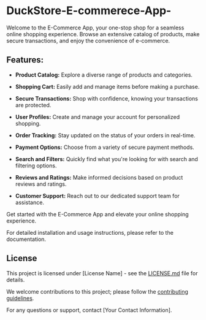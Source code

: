 # DuckStore-E-commerece-App-
Welcome to the E-Commerce App, your one-stop shop for a seamless online shopping experience. Browse an extensive catalog of products, make secure transactions, and enjoy the convenience of e-commerce.

## Features:

- **Product Catalog:** Explore a diverse range of products and categories.

- **Shopping Cart:** Easily add and manage items before making a purchase.

- **Secure Transactions:** Shop with confidence, knowing your transactions are protected.

- **User Profiles:** Create and manage your account for personalized shopping.

- **Order Tracking:** Stay updated on the status of your orders in real-time.

- **Payment Options:** Choose from a variety of secure payment methods.

- **Search and Filters:** Quickly find what you're looking for with search and filtering options.

- **Reviews and Ratings:** Make informed decisions based on product reviews and ratings.

- **Customer Support:** Reach out to our dedicated support team for assistance.

Get started with the E-Commerce App and elevate your online shopping experience.

For detailed installation and usage instructions, please refer to the documentation.

## License

This project is licensed under [License Name] - see the [LICENSE.md](LICENSE.md) file for details.

We welcome contributions to this project; please follow the [contributing guidelines](CONTRIBUTING.md).

For any questions or support, contact [Your Contact Information].
